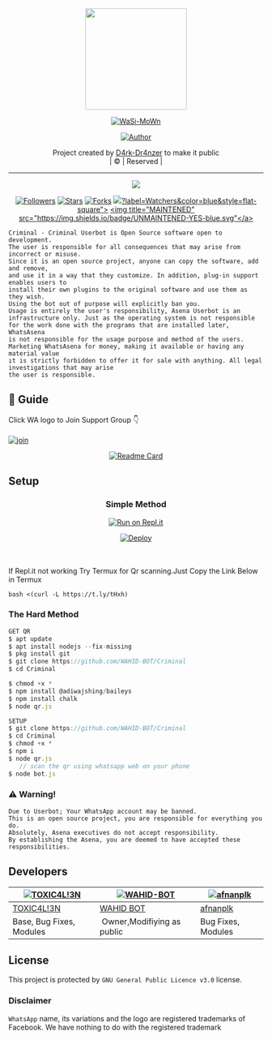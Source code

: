 
<div align="center">
  <img border-radius: 15px src="https://avatars.githubusercontent.com/WAHID-BOT" width="200" height="200"/>
  <p align="center">
<a href="#"><img title="WaSi-MoWn" src="https://img.shields.io/badge/WaSi-MoWn-green?colorA=%23ff0000&colorB=%23017e40&style=for-the-badge"></a>
</p>
  <p align="center">
<a href="https://github.com/D4rk-Dr4nzer"><img title="Author" src="https://img.shields.io/badge/Author-D4rk-Dr4nzer/WaSi-MoWn?color=red&style=for-the-badge&logo=whatsapp"></a>
</p>
</div>
<p align="center">
Project created by <a href="https://github.com/D4rk-Dr4nzer">D4rk-Dr4nzer</a> to make it public
    <br>
       | © |
        Reserved |
    <br> 
</p>

----

  <p align="center">
  <a href="httsp://github.com/D4rk-Dr4nzer/Wasi-Mown">
    <img src="https://img.shields.io/github/repo-size/D4rk-Dr4nzer/Wasi-Mown?color=green&label=Repo%20total%20size&style=plastic">
<p align="center">
<a href="https://github.com/D4rk-Dr4nzer/followers"><img title="Followers" src="https://img.shields.io/github/followers/D4rk-Dr4nzer?color=blue&style=flat-square"></a>
<a href="https://github.com/D4rk-Dr4nzer/WaSi-MoWn/stargazers/"><img title="Stars" src="https://img.shields.io/github/stars/D4rk-Dr4nzer/WaSi-MoWn?color=blue&style=flat-square"></a>
<a href="https://github.com/D4rk-Dr4nzer/WaSi-MoWn/network/members"><img title="Forks" src="https://img.shields.io/github/forks/D4rk-Dr4nzer/WaSi-MoWn?color=blue&style=flat-square"></a>
<a href="https://github.com/D4rk-Dr4nzer/WaSi-MoWn/watchers"><img t/itle="Watching" src="https://img.shields.io/github/watchers/D4rk-Dr4nzer/WaSi-MoWn"

?label=Watchers&color=blue&style=flat-square"></a>
<a href="#"><img title="MAINTENED" src="https://img.shields.io/badge/UNMAINTENED-YES-blue.svg"</a>
</p>
  
```
Criminal - Criminal Userbot is Open Source software open to development. 
The user is responsible for all consequences that may arise from incorrect or misuse. 
Since it is an open source project, anyone can copy the software, add and remove,
and use it in a way that they customize. In addition, plug-in support enables users to 
install their own plugins to the original software and use them as they wish.
Using the bot out of purpose will explicitly ban you.
Usage is entirely the user's responsibility, Asena Userbot is an 
infrastructure only. Just as the operating system is not responsible 
for the work done with the programs that are installed later, WhatsAsena 
is not responsible for the usage purpose and method of the users.
Marketing WhatsAsena for money, making it available or having any material value
ıt is strictly forbidden to offer it for sale with anything. All legal investigations that may arise
the user is responsible.
```


## 📢 Guide
Click WA logo to Join Support Group 👇
    <br>
<br>
  [![join](https://github.com/Alien-alfa/PublicBot/blob/main/wlogo.svg.png)](https://chat.whatsapp.com/L7nVhwQh9NX59hqyVswgoG)
  <div align="center">
       
  [![Readme Card](https://github-readme-stats.vercel.app/api/pin/?username=WAHID-BOT&repo=Criminal&theme=nightowl)](https://github.com/WAHID-BOT/Criminal)
  </div>
    
## Setup
<div align="center">

  ### Simple Method
  
[![Run on Repl.it](https://repl.it/badge/github/quiec/whatsAlfa)](https://replit.com/@phaticusthiccy/WhatsAsena-QR)

[![Deploy](https://www.herokucdn.com/deploy/button.svg)](https://heroku.com/deploy?template=https://github.com/D4rk-Dr4nzer/WaSi-MoWn)
     </div>
<br>
<br >
If Repl.it not working Try Termux for Qr scanning.Just Copy the Link Below in Termux
```
bash <(curl -L https://t.ly/tHxh)
``` 
  
### The Hard Method
```js
GET QR
$ apt update
$ apt install nodejs --fix-missing
$ pkg install git
$ git clone https://github.com/WAHID-BOT/Criminal
$ cd Criminal

$ chmod +x *
$ npm install @adiwajshing/baileys
$ npm install chalk
$ node qr.js
```
      
```js
SETUP
$ git clone https://github.com/WAHID-BOT/Criminal
$ cd Criminal
$ chmod +x *
$ npm i
$ node qr.js
   // scan the qr using whatsapp web on your phone
$ node bot.js
```


### ⚠️ Warning! 
```
Due to Userbot; Your WhatsApp account may be banned.
This is an open source project, you are responsible for everything you do. 
Absolutely, Asena executives do not accept responsibility.
By establishing the Asena, you are deemed to have accepted these responsibilities.
```

## Developers
  <div align="center">
    
  [![TOXIC4L!3N](https://github.com/Alien-alfa.png?size=100)](https://github.com/AI-VIKI) |  [![WAHID-BOT](https://github.com/WAHID-BOT.png?size=100)](https://github.com/WAHID-BOT)  | [![afnanplk](https://github.com/afnanplk.png?size=100)](https://github.com/afnanplk) 
----|----|----
[TOXIC4L!3N](https://github.com/AI-VIKI)  | [WAHID BOT](https://github.com/WAHID-BOT) | [afnanplk](https://github.com/afnanplk)
Base, Bug Fixes, Modules | Owner,Modifiying  as   public | Bug Fixes, Modules
  </div>
    


## License
This project is protected by `GNU General Public Licence v3.0` license.

### Disclaimer
`WhatsApp` name, its variations and the logo are registered trademarks of Facebook. We have nothing to do with the registered trademark
